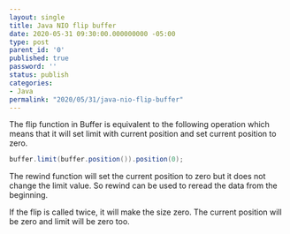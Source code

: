 ```yaml
---
layout: single
title: Java NIO flip buffer
date: 2020-05-31 09:30:00.000000000 -05:00
type: post
parent_id: '0'
published: true
password: ''
status: publish
categories:
- Java
permalink: "2020/05/31/java-nio-flip-buffer"
---
```


The flip function in Buffer is equivalent to the following operation which means that it will set limit with current position and set current position to zero.

```java
buffer.limit(buffer.position()).position(0);
```

The rewind function will set the current position to zero but it does not change the limit value.
So rewind can be used to reread the data from the beginning.

If the flip is called twice, it will make the size zero. The current position will be zero and limit will be zero too.